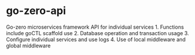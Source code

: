 # go-zero-api
Go-zero microservices framework API for individual services  1. Functions include goCTL scaffold use  2. Database operation and transaction usage  3. Configure individual services and use logs  4. Use of local middleware and global middleware
